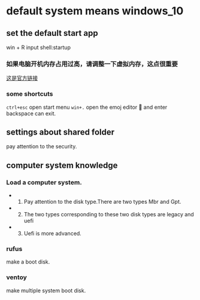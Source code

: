 # default system means windows_10

## set the default start app
win + R
input  shell:startup

### 如果电脑开机内存占用过高，请调整一下虚拟内存，这点很重要
[这是官方链接][link]

### some shortcuts
``` ctrl+esc ```  open start menu 
``` win+. ```    open the emoj editor 🤣 and enter backspace can exit.

## settings about shared folder
pay attention to the security.

## computer system knowledge
### Load a computer system.
- 1. Pay attention to the disk type.There are two types Mbr and Gpt.
- 2. The two types corresponding to these two disk types are legacy and uefi
- 3. Uefi is more advanced.

### rufus
make a boot disk.
### ventoy
make multiple system boot disk.

[link]: https://answers.microsoft.com/zh-hans/windows/forum/windows_10-files/%E7%94%B5%E8%84%91win10%E5%86%85%E5%AD%98%E5%BC%80/0e44809a-5b6b-4565-96e9-18a9208f2188